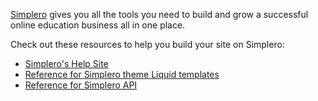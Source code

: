 [Simplero](https://simplero.com) gives you all the tools you need to build and grow a successful online education business all in one place.

Check out these resources to help you build your site on Simplero:
- [Simplero's Help Site](https://help.simplero.com/)
- [Reference for Simplero theme Liquid templates](https://simplero.github.io/liquid_documentation/)
- [Reference for Simplero API](https://github.com/Simplero/Simplero-API)
